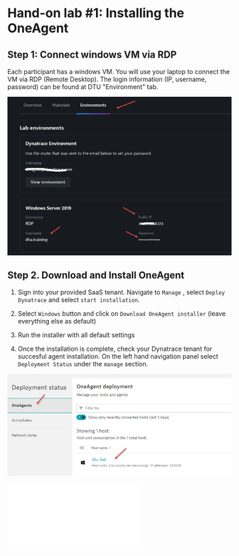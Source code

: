 # Hand-on lab #1: Installing the OneAgent

## Step 1: Connect windows VM via RDP

Each participant has a windows VM. You will use your laptop to connect the VM via RDP (Remote Desktop). The login information (IP, username, password) can be found at DTU "Environment" tab.

![RDP](../resources/dturdp.jpg)


## Step 2. Download and Install OneAgent

1. Sign into your provided SaaS tenant. Navigate to `Manage` , select `Deploy Dynatrace` and select `start installation`. 

2. Select `Windows` button and click on `Download OneAgent installer` (leave everything else as default)
    
3. Run the installer with all default settings

4. Once the installation is complete, check your Dynatrace tenant for succesful agent installation. On the left hand navigation panel select `Deployment Status` under the `manage` section.

 ![RDP](../resources/lab01_02.jpg)

 ![Next](../02_launch_easytravel_app/README.md)